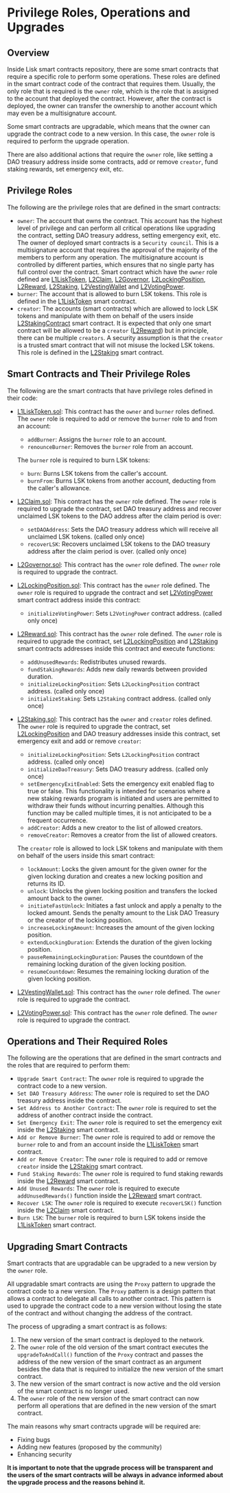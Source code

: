 # Privilege Roles, Operations and Upgrades

## Overview

Inside Lisk smart contracts repository, there are some smart contracts that require a specific role to perform some operations. These roles are defined in the smart contract code of the contract that requires them. Usually, the only role that is required is the `owner` role, which is the role that is assigned to the account that deployed the contract. However, after the contract is deployed, the owner can transfer the ownership to another account which may even be a multisignature account.

Some smart contracts are upgradable, which means that the owner can upgrade the contract code to a new version. In this case, the `owner` role is required to perform the upgrade operation.

There are also additional actions that require the `owner` role, like setting a DAO treasury address inside some contracts, add or remove `creator`, fund staking rewards, set emergency exit, etc.

## Privilege Roles

The following are the privilege roles that are defined in the smart contracts:

- `owner`: The account that owns the contract. This account has the highest level of privilege and can perform all critical operations like upgrading the contract, setting DAO treasury address, setting emergency exit, etc. The owner of deployed smart contracts is a `Security council`. This is a multisignature account that requires the approval of the majority of the members to perform any operation. The multisignature account is controlled by different parties, which ensures that no single party has full control over the contract. Smart contract which have the `owner` role defined are [L1LiskToken](../src/L1/L1LiskToken.sol), [L2Claim](../src/L2/L2Claim.sol), [L2Governor](../src/L2/L2Governor.sol), [L2LockingPosition](../src/L2/L2LockingPosition.sol), [L2Reward](../src/L2/L2Reward.sol), [L2Staking](../src/L2/L2Staking.sol), [L2VestingWallet](../src/L2/L2VestingWallet.sol) and [L2VotingPower](../src/L2/L2VotingPower.sol).
- `burner`: The account that is allowed to burn LSK tokens. This role is defined in the [L1LiskToken](../src/L1/L1LiskToken.sol) smart contract.
- `creator`: The accounts (smart contracts) which are allowed to lock LSK tokens and manipulate with them on behalf of the users inside [L2StakingContract](../src/L2/L2Staking.sol) smart contract. It is expected that only one smart contract will be allowed to be a `creator` ([L2Reward](../src/L2/L2Reward.sol)) but in principle, there can be multiple `creators`. A security assumption is that the `creator` is a trusted smart contract that will not misuse the locked LSK tokens. This role is defined in the [L2Staking](../src/L2/L2Staking.sol) smart contract.

## Smart Contracts and Their Privilege Roles

The following are the smart contracts that have privilege roles defined in their code:

- [L1LiskToken.sol](../src/L1/L1LiskToken.sol): This contract has the `owner` and `burner` roles defined. The `owner` role is required to add or remove the `burner` role to and from an account:
    - `addBurner`: Assigns the `burner` role to an account.
    - `renounceBurner`: Removes the `burner` role from an account.
    
  The `burner` role is required to burn LSK tokens:
    - `burn`: Burns LSK tokens from the caller's account.
    - `burnFrom`: Burns LSK tokens from another account, deducting from the caller's allowance.

- [L2Claim.sol](../src/L2/L2Claim.sol): This contract has the `owner` role defined. The `owner` role is required to upgrade the contract, set DAO treasury address and recover unclaimed LSK tokens to the DAO address after the claim period is over:
    - `setDAOAddress`: Sets the DAO treasury address which will receive all unclaimed LSK tokens. (called only once)
    - `recoverLSK`: Recovers unclaimed LSK tokens to the DAO treasury address after the claim period is over. (called only once)

- [L2Governor.sol](../src/L2/L2Governor.sol): This contract has the `owner` role defined. The `owner` role is required to upgrade the contract.

- [L2LockingPosition.sol](../src/L2/L2LockingPosition.sol): This contract has the `owner` role defined. The `owner` role is required to upgrade the contract and set [L2VotingPower](../src/L2/L2VotingPower.sol) smart contract address inside this contract:
    - `initializeVotingPower`: Sets `L2VotingPower` contract address. (called only once)

- [L2Reward.sol](../src/L2/L2Reward.sol): This contract has the `owner` role defined. The `owner` role is required to upgrade the contract, set [L2LockingPosition](../src/L2/L2LockingPosition.sol) and [L2Staking](../src/L2/L2Staking.sol) smart contracts addresses inside this contract and execute functions:
    - `addUnusedRewards`: Redistributes unused rewards.
    - `fundStakingRewards`: Adds new daily rewards between provided duration.
    - `initializeLockingPosition`: Sets `L2LockingPosition` contract address. (called only once)
    - `initializeStaking`: Sets `L2Staking` contract address. (called only once)

- [L2Staking.sol](../src/L2/L2Staking.sol): This contract has the `owner` and `creator` roles defined. The `owner` role is required to upgrade the contract, set [L2LockingPosition](../src/L2/L2LockingPosition.sol) and DAO treasury addresses inside this contract, set emergency exit and add or remove `creator`:
    - `initializeLockingPosition`: Sets `L2LockingPosition` contract address. (called only once)
    - `initializeDaoTreasury`: Sets DAO treasury address. (called only once)
    - `setEmergencyExitEnabled`: Sets the emergency exit enabled flag to true or false. This functionality is intended for scenarios where a new staking rewards program is initiated and users are permitted to withdraw their funds without incurring penalties. Although this function may be called multiple times, it is not anticipated to be a frequent occurrence.
    - `addCreator`: Adds a new creator to the list of allowed creators.
    - `removeCreator`: Removes a creator from the list of allowed creators.

  The `creator` role is allowed to lock LSK tokens and manipulate with them on behalf of the users inside this smart contract:
    - `lockAmount`: Locks the given amount for the given owner for the given locking duration and creates a new locking position and returns its ID.
    - `unlock`: Unlocks the given locking position and transfers the locked amount back to the owner.
    - `initiateFastUnlock`: Initiates a fast unlock and apply a penalty to the locked amount. Sends the penalty amount to the Lisk DAO Treasury or the creator of the locking position.
    - `increaseLockingAmount`: Increases the amount of the given locking position.
    - `extendLockingDuration`: Extends the duration of the given locking position.
    - `pauseRemainingLockingDuration`: Pauses the countdown of the remaining locking duration of the given locking position.
    - `resumeCountdown`: Resumes the remaining locking duration of the given locking position.

- [L2VestingWallet.sol](../src/L2/L2VestingWallet.sol): This contract has the `owner` role defined. The `owner` role is required to upgrade the contract.

- [L2VotingPower.sol](../src/L2/L2VotingPower.sol): This contract has the `owner` role defined. The `owner` role is required to upgrade the contract.

## Operations and Their Required Roles

The following are the operations that are defined in the smart contracts and the roles that are required to perform them:

- `Upgrade Smart Contract`: The `owner` role is required to upgrade the contract code to a new version.
- `Set DAO Treasury Address`: The `owner` role is required to set the DAO treasury address inside the contract.
- `Set Address to Another Contract`: The `owner` role is required to set the address of another contract inside the contract.
- `Set Emergency Exit`: The `owner` role is required to set the emergency exit inside the [L2Staking](../src/L2/L2Staking.sol) smart contract.
- `Add or Remove Burner`: The `owner` role is required to add or remove the `burner` role to and from an account inside the [L1LiskToken](../src/L1/L1LiskToken.sol) smart contract.
- `Add or Remove Creator`: The `owner` role is required to add or remove `creator` inside the [L2Staking](../src/L2/L2Staking.sol) smart contract.
- `Fund Staking Rewards`: The `owner` role is required to fund staking rewards inside the [L2Reward](../src/L2/L2Reward.sol) smart contract.
- `Add Unused Rewards`: The `owner` role is required to execute `addUnusedRewards()` function inside the [L2Reward](../src/L2/L2Reward.sol) smart contract.
- `Recover LSK`: The `owner` role is required to execute `recoverLSK()` function inside the [L2Claim](../src/L2/L2Claim.sol) smart contract.
- `Burn LSK`: The `burner` role is required to burn LSK tokens inside the [L1LiskToken](../src/L1/L1LiskToken.sol) smart contract.

## Upgrading Smart Contracts

Smart contracts that are upgradable can be upgraded to a new version by the `owner` role.

All upgradable smart contracts are using the `Proxy` pattern to upgrade the contract code to a new version. The `Proxy` pattern is a design pattern that allows a contract to delegate all calls to another contract. This pattern is used to upgrade the contract code to a new version without losing the state of the contract and without changing the address of the contract.

The process of upgrading a smart contract is as follows:

1. The new version of the smart contract is deployed to the network.
2. The `owner` role of the old version of the smart contract executes the `upgradeToAndCall()` function of the `Proxy` contract and passes the address of the new version of the smart contract as an argument besides the data that is required to initialize the new version of the smart contract.
3. The new version of the smart contract is now active and the old version of the smart contract is no longer used.
4. The `owner` role of the new version of the smart contract can now perform all operations that are defined in the new version of the smart contract.

The main reasons why smart contracts upgrade will be required are:

- Fixing bugs
- Adding new features (proposed by the community)
- Enhancing security

**It is important to note that the upgrade process will be transparent and the users of the smart contracts will be always in advance informed about the upgrade process and the reasons behind it.**
